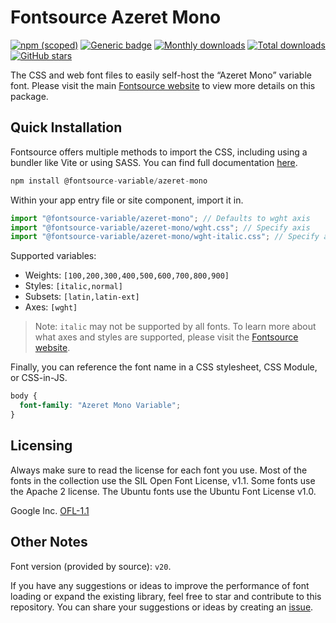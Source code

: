 # Fontsource Azeret Mono

[![npm (scoped)](https://img.shields.io/npm/v/@fontsource-variable/azeret-mono?color=brightgreen)](https://www.npmjs.com/package/@fontsource-variable/azeret-mono) [![Generic badge](https://img.shields.io/badge/fontsource-passing-brightgreen)](https://github.com/fontsource/fontsource) [![Monthly downloads](https://badgen.net/npm/dm/@fontsource-variable/azeret-mono)](https://github.com/fontsource/fontsource) [![Total downloads](https://badgen.net/npm/dt/@fontsource-variable/azeret-mono)](https://github.com/fontsource/fontsource) [![GitHub stars](https://img.shields.io/github/stars/fontsource/fontsource.svg?style=social&label=Star)](https://github.com/fontsource/fontsource/stargazers)

The CSS and web font files to easily self-host the “Azeret Mono” variable font. Please visit the main [Fontsource website](https://fontsource.org/fonts/azeret-mono) to view more details on this package.

## Quick Installation

Fontsource offers multiple methods to import the CSS, including using a bundler like Vite or using SASS. You can find full documentation [here](https://fontsource.org/docs/getting-started/introduction).

```javascript
npm install @fontsource-variable/azeret-mono
```

Within your app entry file or site component, import it in.

```javascript
import "@fontsource-variable/azeret-mono"; // Defaults to wght axis
import "@fontsource-variable/azeret-mono/wght.css"; // Specify axis
import "@fontsource-variable/azeret-mono/wght-italic.css"; // Specify axis and style
```

Supported variables:
- Weights: `[100,200,300,400,500,600,700,800,900]`
- Styles: `[italic,normal]`
- Subsets: `[latin,latin-ext]`
- Axes: `[wght]`

> Note: `italic` may not be supported by all fonts. To learn more about what axes and styles are supported, please visit the [Fontsource website](https://fontsource.org/fonts/azeret-mono).

Finally, you can reference the font name in a CSS stylesheet, CSS Module, or CSS-in-JS.

```css
body {
  font-family: "Azeret Mono Variable";
}
```

## Licensing
Always make sure to read the license for each font you use. Most of the fonts in the collection use the SIL Open Font License, v1.1. Some fonts use the Apache 2 license. The Ubuntu fonts use the Ubuntu Font License v1.0.

Google Inc.
[OFL-1.1](http://scripts.sil.org/OFL)

## Other Notes
Font version (provided by source): `v20`.

If you have any suggestions or ideas to improve the performance of font loading or expand the existing library, feel free to star and contribute to this repository. You can share your suggestions or ideas by creating an [issue](https://github.com/fontsource/fontsource/issues).